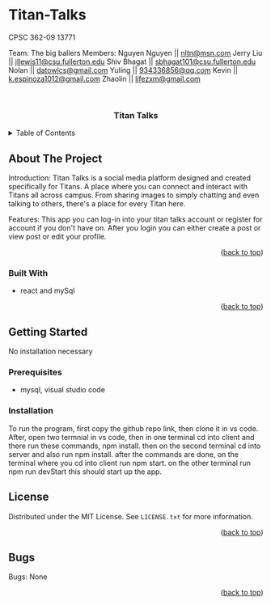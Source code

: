 # Titan-Talks
CPSC 362-09 13771


Team: The big ballers
Members:
Nguyen Nguyen || nltn@msn.com
Jerry Liu || jllewis11@csu.fullerton.edu
Shiv Bhagat || sbhagat101@csu.fullerton.edu
Nolan || datowlcs@gmail.com
Yuling || 934336856@qq.com
Kevin || k.espinoza1012@gmail.com
Zhaolin || lifezxm@gmail.com

<br />
<h3 align="center">Titan Talks</h3>

</div>



<!-- TABLE OF CONTENTS -->
<details>
  <summary>Table of Contents</summary>
  <ol>
    <li>
      <a href="#about-the-project">About The Project</a>
      <ul>
        <li><a href="#built-with">Built With</a></li>
      </ul>
    </li>
    <li>
      <a href="#getting-started">Getting Started</a>
      <ul>
        <li><a href="#prerequisites">Prerequisites</a></li>
        <li><a href="#installation">Installation</a></li>
      </ul>
    </li>
    <li><a href="#license">License</a></li>
    <li><a href="#bugs">Bugs</a></li>
  </ol>
</details>



<!-- ABOUT THE PROJECT -->
## About The Project

Introduction: Titan Talks is a social media platform designed and created specifically for Titans. A place where you can connect and interact with Titans all across campus. From sharing images to simply chatting and even talking to others, there's a place for every Titan here.


Features: This app you can log-in into your titan talks account or register for account if you don't have on. After you login you can either create a post or view post or edit your profile.
<p align="right">(<a href="#top">back to top</a>)</p>



### Built With

* react and mySql



<p align="right">(<a href="#top">back to top</a>)</p>



<!-- GETTING STARTED -->
## Getting Started
No installation necessary

### Prerequisites
 - mysql, visual studio code

### Installation
To run the program, first copy the github repo link, then clone it in vs code.
After, open two termnial in vs code, then in one terminal cd into client and there
run these commands, npm install. then on the second terminal cd into server and also run npm install.
after the commands are done, on the terminal where you cd into client run npm start. on the other terminal run
npm run devStart
this should start up the app.

<!-- LICENSE -->
## License

Distributed under the MIT License. See `LICENSE.txt` for more information.

<p align="right">(<a href="#top">back to top</a>)</p>



## Bugs
Bugs: None

<p align="right">(<a href="#top">back to top</a>)</p>

